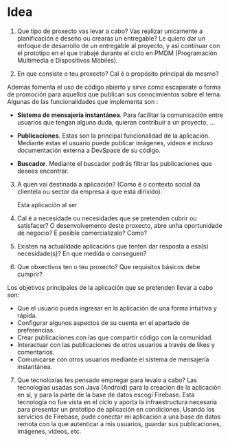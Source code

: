 # Idea

1. Que tipo de proxecto vas levar a cabo? Vas realizar unicamente a planificación e deseño ou crearás un entregable? 
Le quiero dar un enfoque de desarrollo de un entregable al proyecto, y así continuar con el prototipo en el que trabajé durante el ciclo en PMDM (Programación Multimedia e Dispositivos Móbiles).

2. En que consiste o teu proxecto? Cal é o propósito principal do mesmo?

Además fomenta el uso de código abierto y sirve como escaparate o forma de promoción para aquellos que publican sus conocimientos sobre el tema. Algunas de las funcionalidades que implementa son :

  * **Sistema de mensajería instantánea**. Para facilitar la comunicación entre usuarios que tengan alguna duda, quieran contribuír a un proyecto, ...

  * **Publicaciones**. Estas son la principal funcionalidad de la aplicación. Mediante estas el usuario puede publicar imágenes, vídeos e incluso documentación externa a DevSpace de su código.

  * **Buscador**. Mediante el buscador podrás filtrar las publicaciones que desees encontrar.

3. A quen vai destinada a aplicación? (Como é o contexto social da clientela ou sector da empresa á que está dirixido).

   Esta aplicación al ser

5. Cal é a necesidade ou necesidades que se pretenden cubrir ou satisfacer? O desenvolvemento deste proxecto, abre unha oportunidade de negocio? É posible comercializalo? Como?

6. Existen na actualidade aplicacións que tenten dar resposta a esa(s) necesidade(s)? En que medida o conseguen?

7. Que obxectivos ten o teu proxecto? Que requisitos básicos debe cumprir? 

Los objetivos principales de la aplicación que se pretenden llevar a cabo son:

   * Que el usuario pueda ingresar en la aplicación de una forma intuitiva y rápida.
   * Configurar algunos aspectos de su cuenta en el apartado de preferencias.
   * Crear publicaciones con las que compartir código con la comunidad.
   * Interactuar con las publicaciones de otros usuarios a través de likes y comentarios.
   * Comunicarse con otros usuarios mediante el sistema de mensajería instantánea.

7. Que tecnoloxías tes pensado empregar para levalo a cabo?
   Las tecnologías usadas son Java (Android) para la creación de la aplicación en sí, y para la parte de la base de datos escogí Firebase. Esta tecnología no fue vista en el ciclo y aporta la infraestructura necesaria para presentar un prototipo de aplicación en condiciones. Usando los servicios de Firebase, pude conectar mi aplicación a una base de datos remota con la que autenticar a mis usuarios, guardar sus publicaciones, imágenes, vídeos, etc.

